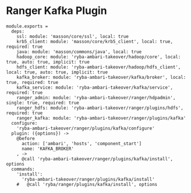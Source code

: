 # Ranger Kafka Plugin

    module.exports =
      deps:
        ssl: module: 'masson/core/ssl', local: true
        krb5_client: module: 'masson/core/krb5_client', local: true, required: true
        java: module: 'masson/commons/java', local: true
        hadoop_core: module: 'ryba-ambari-takeover/hadoop/core', local: true, auto: true, implicit: true
        hdfs_client: module: 'ryba-ambari-takeover/hadoop/hdfs_client', local: true, auto: true, implicit: true
        kafka_broker: module: 'ryba-ambari-takeover/kafka/broker', local: true, required: true
        kafka_service: module: 'ryba-ambari-takeover/kafka/service', required: true
        ranger_admin: module: 'ryba-ambari-takeover/ranger/hdpadmin', single: true, required: true
        ranger_hdfs: module: 'ryba-ambari-takeover/ranger/plugins/hdfs', required: true
        ranger_kafka: module: 'ryba-ambari-takeover/ranger/plugins/kafka'
      configure:
        'ryba-ambari-takeover/ranger/plugins/kafka/configure'
      plugin: ({options}) ->
        @before
          action: ['ambari', 'hosts', 'component_start']
          name: 'KAFKA_BROKER'
        , ->
          @call 'ryba-ambari-takeover/ranger/plugins/kafka/install', options
      commands:
        'install':
          'ryba-ambari-takeover/ranger/plugins/kafka/install'
        #   @call 'ryba/ranger/plugins/kafka/install', options
